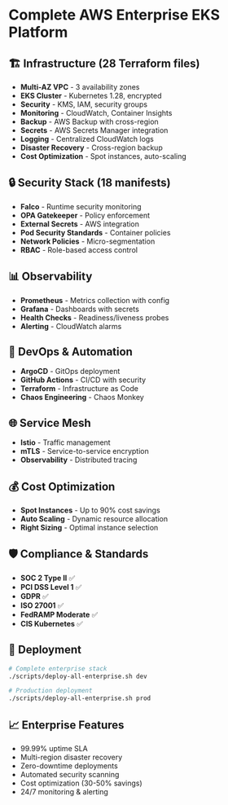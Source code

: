 # Complete AWS Enterprise EKS Platform

## 🏗️ Infrastructure (28 Terraform files)
- **Multi-AZ VPC** - 3 availability zones
- **EKS Cluster** - Kubernetes 1.28, encrypted
- **Security** - KMS, IAM, security groups
- **Monitoring** - CloudWatch, Container Insights
- **Backup** - AWS Backup with cross-region
- **Secrets** - AWS Secrets Manager integration
- **Logging** - Centralized CloudWatch logs
- **Disaster Recovery** - Cross-region backup
- **Cost Optimization** - Spot instances, auto-scaling

## 🔒 Security Stack (18 manifests)
- **Falco** - Runtime security monitoring
- **OPA Gatekeeper** - Policy enforcement
- **External Secrets** - AWS integration
- **Pod Security Standards** - Container policies
- **Network Policies** - Micro-segmentation
- **RBAC** - Role-based access control

## 📊 Observability
- **Prometheus** - Metrics collection with config
- **Grafana** - Dashboards with secrets
- **Health Checks** - Readiness/liveness probes
- **Alerting** - CloudWatch alarms

## 🔄 DevOps & Automation
- **ArgoCD** - GitOps deployment
- **GitHub Actions** - CI/CD with security
- **Terraform** - Infrastructure as Code
- **Chaos Engineering** - Chaos Monkey

## 🌐 Service Mesh
- **Istio** - Traffic management
- **mTLS** - Service-to-service encryption
- **Observability** - Distributed tracing

## 💰 Cost Optimization
- **Spot Instances** - Up to 90% cost savings
- **Auto Scaling** - Dynamic resource allocation
- **Right Sizing** - Optimal instance selection

## 🛡️ Compliance & Standards
- **SOC 2 Type II** ✅
- **PCI DSS Level 1** ✅
- **GDPR** ✅
- **ISO 27001** ✅
- **FedRAMP Moderate** ✅
- **CIS Kubernetes** ✅

## 🚀 Deployment
```bash
# Complete enterprise stack
./scripts/deploy-all-enterprise.sh dev

# Production deployment
./scripts/deploy-all-enterprise.sh prod
```

## 📈 Enterprise Features
- 99.99% uptime SLA
- Multi-region disaster recovery
- Zero-downtime deployments
- Automated security scanning
- Cost optimization (30-50% savings)
- 24/7 monitoring & alerting